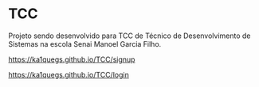 # TCC

Projeto sendo desenvolvido para TCC de Técnico de Desenvolvimento de Sistemas na escola Senai Manoel Garcia Filho.

https://ka1quegs.github.io/TCC/signup

https://ka1quegs.github.io/TCC/login


